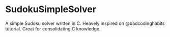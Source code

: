 # SudokuSimpleSolver
A simple Sudoku solver written in C. Heavely inspired on @badcodinghabits tutorial. Great for consolidating C knowledge.
